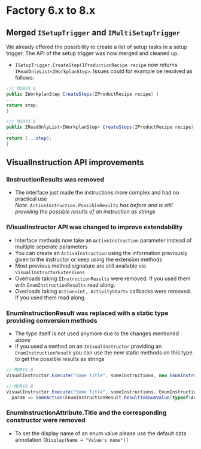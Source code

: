 # Factory 6.x to 8.x

## Merged `ISetupTrigger` and `IMultiSetupTrigger` 
We already offered the possibility to create a list of setup tasks in a setup trigger. The API of the setup trigger was now merged and cleaned up.
- `ISetupTrigger.CreateStep(IProductionRecipe recipe` now returns `IReadOnlyList<IWorkplanStep>`. Issues could for example be resolved as follows:
```c#
/// MORYX 6
public IWorkplanStep CreateSteps(IProductRecipe recipe) {
...
return step;
}

/// MORYX 8
public IReadOnlyList<IWorkplanStep> CreateSteps(IProductRecipe recipe) {
...
return [...step];
}
```

## VisualInstruction API improvements
### IInstructionResults was removed
- The interface just made the instructions more complex and had no practical use  
*Note: `ActiveInstruction.PossibleResults` has before and is still providing the possible results of an instruction as strings*
  
### IVisualInstructor API was changed to improve extendability
- Interface methods now take an `ActiveInstruction` parameter instead of multiple seperate parameters
- You can create an `ActiveInstruction` using the information previously given to the instructor or keep using the extension methods
- Most previous method signature are still available via `VisualInstructorExtensions`
- Overloads taking `IInstructionResults` were removed. If you used them with `EnumInstructionResults` read along.
- Overloads taking `Action<int, ActivityStart>` callbacks were removed. If you used them read along.

### EnumInstructionResult was replaced with a static type providing conversion methods
- The type itself is not used anymore due to the changes mentioned above
- If you used a method on an `IVisualInstructor` providing an `EnumInstructionResult` you can use the new static methods on this type to get the possible results as strings
```c#
// MORYX 6
VisualInstructor.Execute("Some Title", someInstructions, new EnumInstructionResult(typeof(AskRotationPermissionResult), SomeAction));

// MORYX 8
VisualInstructor.Execute("Some Title", someInstructions, EnumInstructionResult.PossibleResults(typeof(AskRotationPermissionResult)),
  param => SomeAction(EnumInstructionResult.ResultToEnumValue(typeof(ArticleMountingStrategy), param.Result)));
```

### EnumInstructionAttribute.Title and the corresponding constructor were removed
- To set the display name of an enum value please use the default data annotation `[Display(Name = "Value's name")]`
